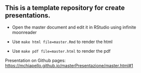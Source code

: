 ## This is a template repository for create presentations.

- Open the master document and edit it in RStudio using infinite moonreader

- Use `make html file=master.Rmd` to render the html

- Use `make pdf file=master.html` to render the pdf

Presentation on Github pages: https://mchiapello.github.io/masterPresentazione/master.html#1
